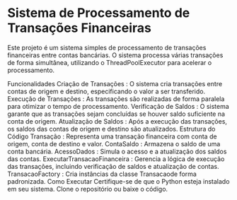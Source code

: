 <h1>Sistema de Processamento de Transações Financeiras</h1>
Este projeto é um sistema simples de processamento de transações financeiras entre contas bancárias. O sistema processa várias transações de forma simultânea, utilizando o ThreadPoolExecutor para acelerar o processamento.

Funcionalidades
Criação de Transações : O sistema cria transações entre contas de origem e destino, especificando o valor a ser transferido.
Execução de Transações : As transações são realizadas de forma paralela para otimizar o tempo de processamento.
Verificação de Saldos : O sistema garante que as transações sejam concluídas se houver saldo suficiente na conta de origem.
Atualização de Saldos : Após a execução das transações, os saldos das contas de origem e destino são atualizados.
Estrutura do Código
Transação : Representa uma transação financeira com conta de origem, conta de destino e valor.
ContaSaldo : Armazena o saldo de uma conta bancária.
AcessoDados : Simula o acesso e a atualização dos saldos das contas.
ExecutarTransacaoFinanceira : Gerencia a lógica de execução das transações, incluindo verificação de saldos e atualização de contas.
TransacaoFactory : Cria instâncias da classe Transacaode forma padronizada.
Como Executar
Certifique-se de que o Python esteja instalado em seu sistema.
Clone o repositório ou baixe o código.
